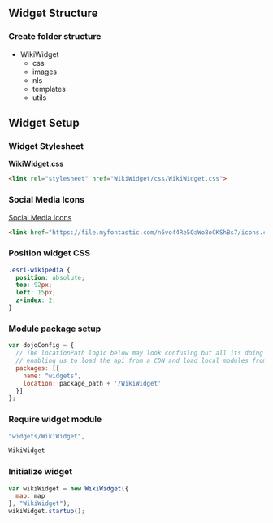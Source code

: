 ## Widget Structure

### Create folder structure

- WikiWidget
  - css
  - images
  - nls
  - templates
  - utils
  
## Widget Setup

### Widget Stylesheet

**WikiWidget.css**

``` html
<link rel="stylesheet" href="WikiWidget/css/WikiWidget.css">
```

### Social Media Icons

[Social Media Icons](http://www.socicon.com/chart.php)

```html
<link href="https://file.myfontastic.com/n6vo44Re5QaWo8oCKShBs7/icons.css" rel="stylesheet">
```

### Position widget CSS

```css
.esri-wikipedia {
  position: absolute;
  top: 92px;
  left: 15px;
  z-index: 2;
}
```

### Module package setup

```js
var dojoConfig = {
  // The locationPath logic below may look confusing but all its doing is 
  // enabling us to load the api from a CDN and load local modules from the correct location.
  packages: [{
    name: "widgets",
    location: package_path + '/WikiWidget'
  }]
};
```

### Require widget module

```js
"widgets/WikiWidget",
```

``` js
WikiWidget
```


### Initialize widget

```js
var wikiWidget = new WikiWidget({
  map: map
}, "WikiWidget");
wikiWidget.startup();
```


